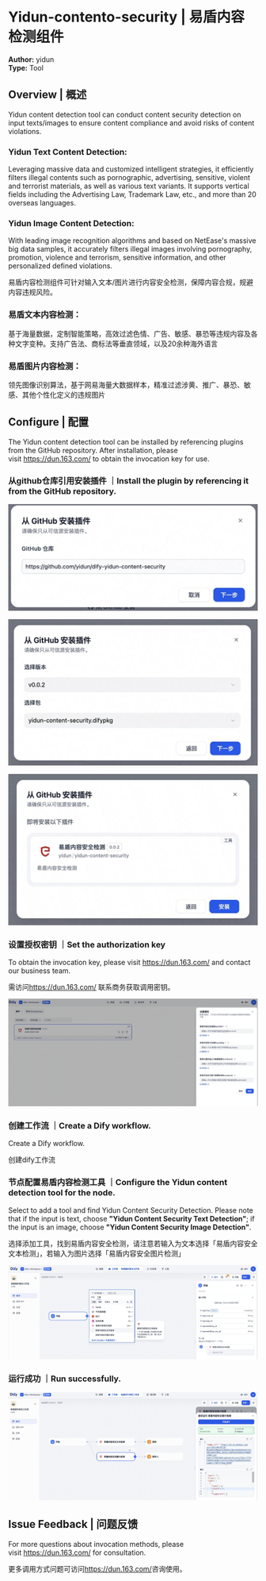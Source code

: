 # Yidun-contento-security | 易盾内容检测组件 &#x20;

**Author:** yidun\
**Type:** Tool

## Overview | 概述

Yidun content detection tool can conduct content security detection on input texts/images to ensure content compliance and avoid risks of content violations.

### Yidun Text Content Detection:

Leveraging massive data and customized intelligent strategies, it efficiently filters illegal contents such as pornographic, advertising, sensitive, violent and terrorist materials, as well as various text variants. It supports vertical fields including the Advertising Law, Trademark Law, etc., and more than 20 overseas languages.

### Yidun Image Content Detection:

With leading image recognition algorithms and based on NetEase's massive big data samples, it accurately filters illegal images involving pornography, promotion, violence and terrorism, sensitive information, and other personalized defined violations.

易盾内容检测组件可针对输入文本/图片进行内容安全检测，保障内容合规，规避内容违规风险。

### 易盾文本内容检测：

基于海量数据，定制智能策略，高效过滤色情、广告、敏感、暴恐等违规内容及各种文字变种。支持广告法、商标法等垂直领域，以及20余种海外语言

### 易盾图片内容检测：

领先图像识别算法，基于网易海量大数据样本，精准过滤涉黄、推广、暴恐、敏感、其他个性化定义的违规图片

## Configure | 配置

The Yidun content detection tool can be installed by referencing plugins from the GitHub repository. After installation, please visit <https://dun.163.com/> to obtain the invocation key for use.

### 从github仓库引用安装插件 ｜Install the plugin by referencing it from the GitHub repository.

![](./_assets/install1.png)

![](./_assets/install2.png)

![](./_assets/install3.png)

### 设置授权密钥 ｜Set the authorization key

To obtain the invocation key, please visit <https://dun.163.com/> and contact our business team.

需访问<https://dun.163.com/> 联系商务获取调用密钥。

![](./_assets/authorization.png)

### 创建工作流 ｜Create a Dify workflow.

Create a Dify workflow.

创建dify工作流

### 节点配置易盾内容检测工具 ｜Configure the Yidun content detection tool for the node.

Select to add a tool and find Yidun Content Security Detection. Please note that if the input is text, choose **"Yidun Content Security Text Detection"**; if the input is an image, choose **"Yidun Content Security Image Detection"**.

选择添加工具，找到易盾内容安全检测，请注意若输入为文本选择「易盾内容安全文本检测」，若输入为图片选择「易盾内容安全图片检测」

![](./_assets/create-workflow.png)

### 运行成功 ｜Run successfully.

![](./_assets/run-workflow.png)







## Issue Feedback | 问题反馈

For more questions about invocation methods, please visit <https://dun.163.com/> for consultation.

更多调用方式问题可访问<https://dun.163.com/>咨询使用。









